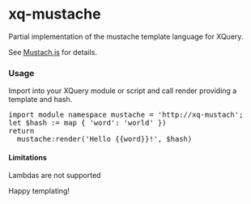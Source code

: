 # xq-mustache
Partial implementation of the mustache template language for XQuery. <p />
See <a href="https://mustache.github.io/">Mustach.js</a> for details.

<h3>Usage</h3>
Import into your XQuery module or script and call render providing a template and hash.

<pre>
import module namespace mustache = 'http://xq-mustach';
let $hash := map { 'word': 'world' })
return
  mustache:render('Hello {{word}}!', $hash) 
</pre>

<h4>Limitations</h4>
Lambdas are not supported

Happy templating!
